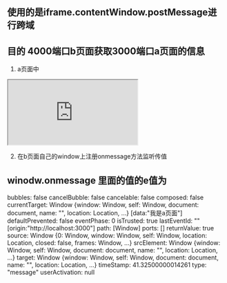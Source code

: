## 使用的是iframe.contentWindow.postMessage进行跨域

## 目的 4000端口b页面获取3000端口a页面的信息
1. a页面中
<iframe src="http://localhost:4000/b.html" frameborder="1" id="frame" onload="load()"></iframe>
<script>
    function load() {
        let frame = document.getElementById("frame");
        // 给b页面的contentWindow使用postMessage发送消息
        frame.contentWindow.postMessage("我是a页面", "http://localhost:4000");
    }
    window.onmessage = function(e) {
        // 接收b页面的信息
        console.log(e.data);
    }
</script>

2. 在b页面自己的window上注册onmessage方法监听传值
<script>
    // 给b页面注册onmessage事件接收a页面的消息
    window.onmessage = function(e) {
        console.log(e.data);
        e.source.postMessage("我是b页面", e.origin)
    }
</script>

## winodw.onmessage 里面的值的e值为
bubbles: false
cancelBubble: false
cancelable: false
composed: false
currentTarget: Window {window: Window, self: Window, document: document, name: "", location: Location, …}
[data:"我是a页面"]
defaultPrevented: false
eventPhase: 0
isTrusted: true
lastEventId: ""
[origin:"http://localhost:3000"]
path: [Window]
ports: []
returnValue: true
source: Window {0: Window, window: Window, self: Window, location: Location, closed: false, frames: Window, …}
srcElement: Window {window: Window, self: Window, document: document, name: "", location: Location, …}
target: Window {window: Window, self: Window, document: document, name: "", location: Location, …}
timeStamp: 41.32500000014261
type: "message"
userActivation: null